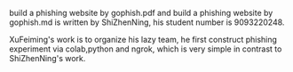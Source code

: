 build a phishing website by gophish.pdf and build a phishing website by gophish.md 
is written by ShiZhenNing, his student number is 9093220248.

XuFeiming's work is to organize his lazy team,
he first construct phishing experiment via colab,python and ngrok,
which is very simple in contrast to ShiZhenNing's work.
